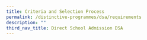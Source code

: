 ```yaml
---
title: Criteria and Selection Process
permalink: /distinctive-programmes/dsa/requirements
description: ""
third_nav_title: Direct School Admission DSA
---
```


